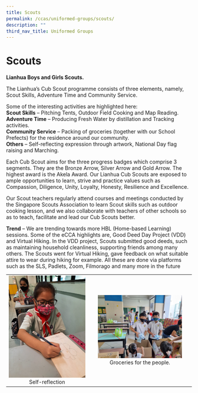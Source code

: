 ```yaml
---
title: Scouts
permalink: /ccas/uniformed-groups/scouts/
description: ""
third_nav_title: Uniformed Groups
---
```

# Scouts

**Lianhua Boys and Girls Scouts.**

The Lianhua’s Cub Scout programme consists of three elements, namely, Scout Skills, Adventure Time and Community Service.

  

Some of the interesting activities are highlighted here:   
**Scout Skills** – Pitching Tents, Outdoor Field Cooking and Map Reading.   
**Adventure Time** – Producing Fresh Water by distillation and Tracking activities.   
**Community Service** – Packing of groceries (together with our School Prefects) for the residence around our community.   
**Others** – Self-reflecting expression through artwork, National Day flag raising and Marching.

  

Each Cub Scout aims for the three progress badges which comprise 3 segments. They are the Bronze Arrow, Silver Arrow and Gold Arrow. The highest award is the Akela Award. Our Lianhua Cub Scouts are exposed to ample opportunities to learn, strive and practice values such as Compassion, Diligence, Unity, Loyalty, Honesty, Resilience and Excellence.

  

Our Scout teachers regularly attend courses and meetings conducted by the Singapore Scouts Association to learn Scout skills such as outdoor cooking lesson, and we also collaborate with teachers of other schools so as to teach, facilitate and lead our Cub Scouts better.

  

**Trend** – We are trending towards more HBL (Home-based Learning) sessions. Some of the eCCA highlights are, Good Deed Day Project (VDD) and Virtual Hiking. In the VDD project, Scouts submitted good deeds, such as maintaining household cleanliness, supporting friends among many others. The Scouts went for Virtual Hiking, gave feedback on what suitable attire to wear during hiking for example. All these are done via platforms such as the SLS, Padlets, Zoom, Filmorago and many more in the future

|   |   |
|:-:|:-:|
|  ![](/images/CCAs/Scouts/Self-reflection%20through%20Artwork.jpg)  Self-reflection |   <img src="/images/CCAs/Scouts/Groceries%20for%20the%20people.jpg" style="width:85%">  Groceries for the people.  |
